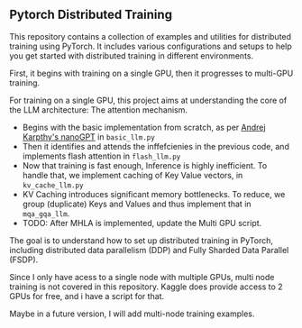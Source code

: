 ## Pytorch Distributed Training

This repository contains a collection of examples and utilities for distributed training using PyTorch. It includes various configurations and setups to help you get started with distributed training in different environments.

First, it begins with training on a single GPU, then it progresses to multi-GPU training.

For training on a single GPU, this project aims at understanding the core of the LLM architecture: The attention mechanism.
  - Begins with the basic implementation from scratch, as per [Andrej Karpthy's nanoGPT](https://youtu.be/l8pRSuU81PU) in `basic_llm.py`
  - Then it identifies and attends the inffefcienies in the previous code, and implements flash attention in `flash_llm.py`
  - Now that training is fast enough, Inference is highly inefficient. To handle that, we implement caching of Key Value vectors, in `kv_cache_llm.py`
  - KV Caching introduces significant memory bottlenecks. To reduce, we group (duplicate) Keys and Values and thus implement that in `mqa_gqa_llm`.
  - TODO: After MHLA is implemented, update the Multi GPU script.

The goal is to understand how to set up distributed training in PyTorch, including distributed data parallelism (DDP) and Fully Sharded Data Parallel (FSDP).

Since I only have acess to a single node with multiple GPUs, multi node training is not covered in this repository.
Kaggle does provide access to 2 GPUs for free, and i have a script for that.

Maybe in a future version, I will add multi-node training examples.
